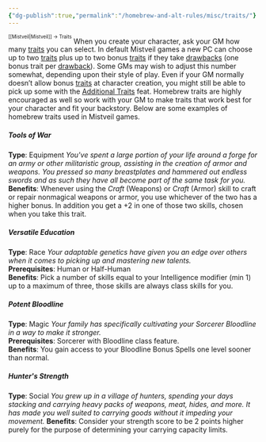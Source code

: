 ```yaml
---
{"dg-publish":true,"permalink":"/homebrew-and-alt-rules/misc/traits/"}
---
```


<sup><sup>[[Mistveil\|Mistveil]] → Traits</sup></sup> 
When you create your character, ask your GM how many [traits](https://www.d20pfsrd.com/traits/) you can select. In default Mistveil games a new PC can choose up to two [traits](https://www.d20pfsrd.com/traits/) plus up to two bonus [traits](https://www.d20pfsrd.com/traits/) if they take [drawbacks](https://www.d20pfsrd.com/traits/drawbacks/) (one bonus trait per [drawback](https://www.d20pfsrd.com/traits/drawbacks/)). Some GMs may wish to adjust this number somewhat, depending upon their style of play. Even if your GM normally doesn’t allow bonus [traits](https://www.d20pfsrd.com/traits/) at character creation, you might still be able to pick up some with the [Additional Traits](https://www.d20pfsrd.com/feats/general-feats/additional-traits/) feat. Homebrew traits are highly encouraged as well so work with your GM to make traits that work best for your character and fit your backstory. Below are some examples of homebrew traits used in Mistveil games.

##### Tools of War
**Type**: Equipment
_You've spent a large portion of your life around a forge for an army or other militaristic group, assisting in the creation of armor and weapons. You pressed so many breastplates and hammered out endless swords and as such they have all become part of the same task for you._  
**Benefits**: Whenever using the _Craft_ (Weapons) or _Craft_ (Armor) skill to craft or repair nonmagical weapons or armor, you use whichever of the two has a higher bonus. In addition you get a +2 in one of those two skills, chosen when you take this trait.
<br>
##### Versatile Education
**Type**: Race
_Your adaptable genetics have given you an edge over others when it comes to picking up and mastering new talents._  
**Prerequisites**: Human or Half-Human  
**Benefits**: Pick a number of skills equal to your Intelligence modifier (min 1) up to a maximum of three, those skills are always class skills for you.
<br>
##### Potent Bloodline
**Type**: Magic
_Your family has specifically cultivating your Sorcerer Bloodline in a way to make it stronger._  
**Prerequisites**: Sorcerer with Bloodline class feature.  
**Benefits**: You gain access to your Bloodline Bonus Spells one level sooner than normal.
<br>
##### Hunter's Strength
**Type**: Social
_You grew up in a village of hunters, spending your days stacking and carrying heavy packs of weapons, meat, hides, and more. It has made you well suited to carrying goods without it impeding your movement._
**Benefits**: Consider your strength score to be 2 points higher purely for the purpose of determining your carrying capacity limits.